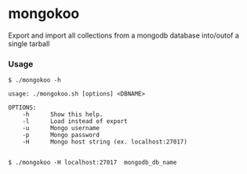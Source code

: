 mongokoo
========

Export and import all collections from a mongodb database into/outof a single tarball


### Usage

```shell
$ ./mongokoo -h

usage: ./mongokoo.sh [options] <DBNAME>

OPTIONS:
    -h      Show this help.
    -l      Load instead of export
    -u      Mongo username
    -p      Mongo password
    -H      Mongo host string (ex. localhost:27017)


$ ./mongokoo -H localhost:27017  mongodb_db_name

```
